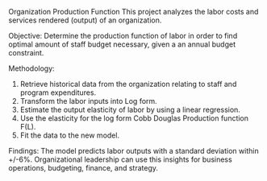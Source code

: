 Organization Production Function
This project analyzes the labor costs and services rendered (output) of an organization. 

Objective:
Determine the production function of labor in order to find optimal amount of staff budget necessary, given a an annual budget constraint. 

Methodology:
1) Retrieve historical data from the organization relating to staff and program expenditures.
2) Transform the labor inputs into Log form.
3) Estimate the output elasticity of labor by using a linear regression.
4) Use the elasticity for the log form Cobb Douglas Production function F(L).
5) Fit the data to the new model.

Findings:
The model predicts labor outputs with a standard deviation within +/-6%. Organizational leadership can use this insights for business operations, budgeting, finance, and strategy. 

